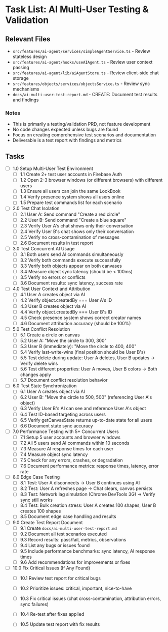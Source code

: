 # Task List: AI Multi-User Testing & Validation

## Relevant Files

- `src/features/ai-agent/services/simpleAgentService.ts` - Review stateless design
- `src/features/ai-agent/hooks/useAIAgent.ts` - Review user context passing
- `src/features/ai-agent/lib/aiAgentStore.ts` - Review client-side chat storage
- `src/features/objects/services/objectsService.ts` - Review sync mechanisms
- `docs/ai-multi-user-test-report.md` - CREATE: Document test results and findings

### Notes

- This is primarily a testing/validation PRD, not feature development
- No code changes expected unless bugs are found
- Focus on creating comprehensive test scenarios and documentation
- Deliverable is a test report with findings and metrics

## Tasks

- [ ] 1.0 Setup Multi-User Test Environment
  - [ ] 1.1 Create 2+ test user accounts in Firebase Auth
  - [ ] 1.2 Open 2-3 browser windows (or different browsers) with different users
  - [ ] 1.3 Ensure all users can join the same LookBook
  - [ ] 1.4 Verify presence system shows all users online
  - [ ] 1.5 Prepare test commands list for each scenario

- [ ] 2.0 Test Chat Isolation
  - [ ] 2.1 User A: Send command "Create a red circle"
  - [ ] 2.2 User B: Send command "Create a blue square"
  - [ ] 2.3 Verify User A's chat shows only their conversation
  - [ ] 2.4 Verify User B's chat shows only their conversation
  - [ ] 2.5 Verify no cross-contamination of messages
  - [ ] 2.6 Document results in test report

- [ ] 3.0 Test Concurrent AI Usage
  - [ ] 3.1 Both users send AI commands simultaneously
  - [ ] 3.2 Verify both commands execute successfully
  - [ ] 3.3 Verify both objects appear on both canvases
  - [ ] 3.4 Measure object sync latency (should be < 100ms)
  - [ ] 3.5 Verify no errors or conflicts
  - [ ] 3.6 Document results: sync latency, success rate

- [ ] 4.0 Test User Context and Attribution
  - [ ] 4.1 User A creates object via AI
  - [ ] 4.2 Verify object.createdBy === User A's ID
  - [ ] 4.3 User B creates object via AI
  - [ ] 4.4 Verify object.createdBy === User B's ID
  - [ ] 4.5 Check presence system shows correct creator names
  - [ ] 4.6 Document attribution accuracy (should be 100%)

- [ ] 5.0 Test Conflict Resolution
  - [ ] 5.1 Create a circle on canvas
  - [ ] 5.2 User A: "Move the circle to 300, 300"
  - [ ] 5.3 User B (immediately): "Move the circle to 400, 400"
  - [ ] 5.4 Verify last-write-wins (final position should be User B's)
  - [ ] 5.5 Test delete during update: User A deletes, User B updates → Verify delete wins
  - [ ] 5.6 Test different properties: User A moves, User B colors → Both changes apply
  - [ ] 5.7 Document conflict resolution behavior

- [ ] 6.0 Test State Synchronization
  - [ ] 6.1 User A creates object via AI
  - [ ] 6.2 User B: "Move the circle to 500, 500" (referencing User A's object)
  - [ ] 6.3 Verify User B's AI can see and reference User A's object
  - [ ] 6.4 Test ID-based targeting across users
  - [ ] 6.5 Verify getCanvasState returns up-to-date state for all users
  - [ ] 6.6 Document state sync accuracy

- [ ] 7.0 Performance Testing with 5+ Concurrent Users
  - [ ] 7.1 Setup 5 user accounts and browser windows
  - [ ] 7.2 All 5 users send AI commands within 10 seconds
  - [ ] 7.3 Measure AI response times for each user
  - [ ] 7.4 Measure object sync latency
  - [ ] 7.5 Check for any errors, crashes, or degradation
  - [ ] 7.6 Document performance metrics: response times, latency, error rate

- [ ] 8.0 Edge Case Testing
  - [ ] 8.1 Test: User A disconnects → User B continues using AI
  - [ ] 8.2 Test: User A refreshes page → Chat clears, canvas persists
  - [ ] 8.3 Test: Network lag simulation (Chrome DevTools 3G) → Verify sync still works
  - [ ] 8.4 Test: Bulk creation stress: User A creates 100 shapes, User B creates 100 shapes
  - [ ] 8.5 Document edge case handling and results

- [ ] 9.0 Create Test Report Document
  - [ ] 9.1 Create `docs/ai-multi-user-test-report.md`
  - [ ] 9.2 Document all test scenarios executed
  - [ ] 9.3 Record results: pass/fail, metrics, observations
  - [ ] 9.4 List any bugs or issues found
  - [ ] 9.5 Include performance benchmarks: sync latency, AI response times
  - [ ] 9.6 Add recommendations for improvements or fixes

- [ ] 10.0 Fix Critical Issues (If Any Found)
  - [ ] 10.1 Review test report for critical bugs
  - [ ] 10.2 Prioritize issues: critical, important, nice-to-have
  - [ ] 10.3 Fix critical issues (chat cross-contamination, attribution errors, sync failures)
  - [ ] 10.4 Re-test after fixes applied
  - [ ] 10.5 Update test report with fix results

